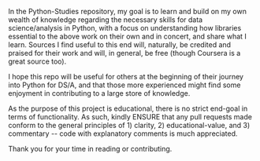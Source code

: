 In the Python-Studies repository, my goal is to learn and build on my own wealth of knowledge regarding the necessary skills for data science/analysis in Python, 
with a focus on understanding how libraries essential to the above work on their own and in concert, and share what I learn. Sources I find useful to this end will, 
naturally, be credited and praised for their work and will, in general, be free (though Coursera is a great source too).

I hope this repo will be useful for others at the beginning of their journey into Python for DS/A, and that those more experienced might find some enjoyment in
contributing to a large store of knowledge. 

As the purpose of this project is educational, there is no strict end-goal in terms of functionality. As such, kindly ENSURE that any pull requests made conform
to the general principles of 1) clarity, 2) educational-value, and 3) commentary -- code with explanatory comments is much appreciated. 

Thank you for your time in reading or contributing.
